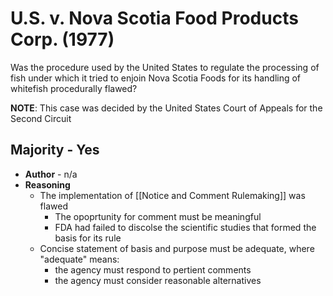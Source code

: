 # U.S. v. Nova Scotia Food Products Corp. (1977)

Was the procedure used by the United States to regulate the processing of fish under which it tried to enjoin Nova Scotia Foods for its handling of whitefish procedurally flawed?

**NOTE**: This case was decided by the United States Court of Appeals for the Second Circuit

## Majority - Yes
* **Author** - n/a
* **Reasoning**
	* The implementation of [[Notice and Comment Rulemaking]] was flawed
		* The opoprtunity for comment must be meaningful
		* FDA had failed to discolse the scientific studies that formed the basis for its rule
	* Concise statement of basis and purpose must be adequate, where "adequate" means:
		* the agency must respond to pertient comments
		* the agency must consider reasonable alternatives